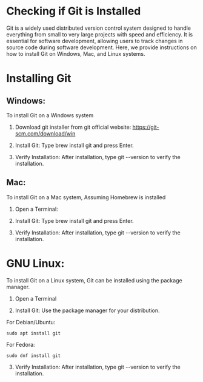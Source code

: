 # Checking if Git is Installed

Git is a widely used distributed version control system designed to handle everything from small to very large projects with speed and efficiency. It is essential for software development, allowing users to track changes in source code during software development. Here, we provide instructions on how to install Git on Windows, Mac, and Linux systems.

# Installing Git 

## Windows:

To install Git on a Windows system

1. Download git installer from git official website: 
   https://git-scm.com/download/win

2. Install Git:
Type brew install git and press Enter.

3. Verify Installation:
After installation, type git --version to verify the installation.

## Mac:
To install Git on a Mac system, Assuming Homebrew is installed

1. Open a Terminal:

2. Install Git:
Type brew install git and press Enter.

3. Verify Installation:
After installation, type git --version to verify the installation.

# GNU Linux:
To install Git on a Linux system, Git can be installed using the package manager.

1. Open a Terminal

2. Install Git:
Use the package manager for your distribution.

For Debian/Ubuntu: 
```
sudo apt install git
```
For Fedora: 
```
sudo dnf install git
```
3. Verify Installation:
After installation, type git --version to verify the installation.

